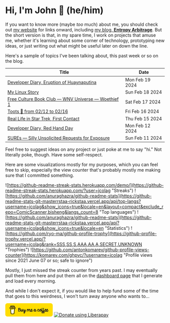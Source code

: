 # Hi, I'm John 👋 (he/him)

If you want to know more (maybe *too* much) about me, you should check out [my website](https://john.colagioia.net/) for links onward, including [my blog, **Entropy Arbitrage**](https://john.colagioia.net/blog).  But the short version is that, in my spare time, I work on projects that amuse me, whether it's learning about some corner of technology, prototyping new ideas, or just writing out what might be useful later on down the line.

Here's a sample of topics I've been talking about, this past week or so on the blog.

|Title|Date|
|-----|-------|
|[Developer Diary, Eruption of Huaynaputina](https://john.colagioia.net/blog/2024/02/19/huaynaputina.html)|Mon Feb 19 2024|
|[My Linux Story](https://john.colagioia.net/blog/2024/02/18/linux.html)|Sun Feb 18 2024|
|[Free Culture Book Club — WNV Universe — Woethief 1](https://john.colagioia.net/blog/2024/02/17/wnv-universe-1.html)|Sat Feb 17 2024|
|[Toots 🦣 from 02/12 to 02/16](https://john.colagioia.net/blog/2024/02/16/week.html)|Fri Feb 16 2024|
|[Real Life in Star Trek, First Contact](https://john.colagioia.net/blog/2024/02/15/first-contact.html)|Thu Feb 15 2024|
|[Developer Diary, Red Hand Day](https://john.colagioia.net/blog/2024/02/12/red-hand.html)|Mon Feb 12 2024|
|[SUREs — Silly Unsolicited Requests for Exposure](https://john.colagioia.net/blog/2024/02/11/sure.html)|Sun Feb 11 2024|

Feel free to suggest ideas on any project or just poke at me to say "hi." Not literally poke, though. Have some self-respect.

Here are some visualizations mostly for my purposes, which you can feel free to skip, especially the view counter that's probably mostly me making sure that I committed something.

![https://github-readme-streak-stats.herokuapp.com/demo/](https://github-readme-streak-stats.herokuapp.com/?user=jcolag "Streaks")
![https://github.com/anuraghazra/github-readme-stats](https://github-readme-stats-git-masterrstaa-rickstaa.vercel.app/api/top-langs?username=jcolag&show_icons=true&locale=en&layout=compact&exclude_repo=ComicScanner,bisheng&langs_count=8 "Top languages")
![https://github.com/anuraghazra/github-readme-stats](https://github-readme-stats-git-masterrstaa-rickstaa.vercel.app/api?username=jcolag&show_icons=true&locale=en "Statistics")
![https://github.com/ryo-ma/github-profile-trophy](https://github-profile-trophy.vercel.app/?username=jcolag&rank=SSS,SS,S,AAA,AA,A,SECRET,UNKNOWN "Trophies")
![https://github.com/antonkomarev/github-profile-views-counter](https://komarev.com/ghpvc/?username=jcolag "Profile views since 2021 June 07 or so; safe to ignore")

Mostly, I just missed the streak counter from years past.  I may eventually pull them from here and put them all on the [dashboard page](https://github.com/jcolag/dash) that I generate and load every morning.

And while I don't expect it, if you would like to help fund some of the time that goes to this weirdness, I won't turn away anyone who wants to...

[<img src="images/default-yellow.png" alt="Buy Me a Coffee" width="150px"/>](https://www.buymeacoffee.com/jcolag)
<a href="https://liberapay.com/jcolag/donate"><img alt="Donate using Liberapay" src="https://liberapay.com/assets/widgets/donate.svg"></a>
